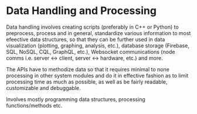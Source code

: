 # Data Handling and Processing


Data handling involves creating scripts (preferably in C++ or Python) to preprocess, process and in general, standardize various information to most efeective data structures, so that they can be further used in data visualization (plotting, graphing, analysis, etc.), database storage (Firebase, SQL, NoSQL, CQL, GraphQL, etc.), Websocket communications (node comms i.e. server <-> client, server <-> hardware, etc.) and more.

The APIs have to methodize data so that it requires minimal to none processing in other system modules and do it in effective fashion as to limit processing time as much as possible, as well as be fairly readable, customizable and debuggable.

Involves mostly programming data structures, processing functions/methods etc.
